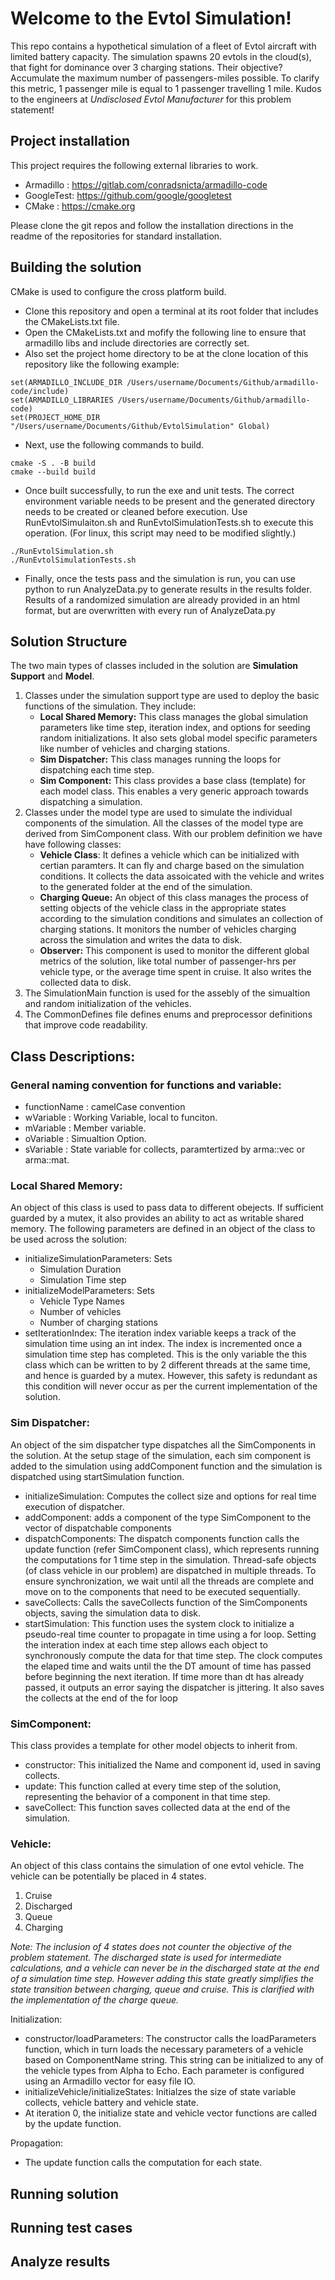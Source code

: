 # Welcome to the Evtol Simulation! 
This repo contains a hypothetical simulation of a fleet of Evtol aircraft with limited battery capacity. The simulation spawns 20 evtols in the cloud(s), that fight for dominance over 3 charging stations. Their objective? Accumulate the maximum number of passengers-miles possible. To clarify this metric, 1 passenger mile is equal to 1 passenger travelling 1 mile.
Kudos to the engineers at *Undisclosed Evtol Manufacturer* for this problem statement! 

## Project installation
This project requires the following external libraries to work. 
- Armadillo : https://gitlab.com/conradsnicta/armadillo-code
- GoogleTest: https://github.com/google/googletest
- CMake : https://cmake.org

Please clone the git repos and follow the installation directions in the readme of the repositories for standard installation.


## Building the solution

CMake is used to configure the cross platform build. 
- Clone this repository and open a terminal at its root folder that includes the CMakeLists.txt file.
- Open the CMakeLists.txt and mofify the following line to ensure that armadillo libs and include directories are correctly set. 
- Also set the project home directory to be at the clone location of this repository like the following example:
```
set(ARMADILLO_INCLUDE_DIR /Users/username/Documents/Github/armadillo-code/include)
set(ARMADILLO_LIBRARIES /Users/username/Documents/Github/armadillo-code)
set(PROJECT_HOME_DIR "/Users/username/Documents/Github/EvtolSimulation" Global)
```

- Next, use the following commands to build.
```
cmake -S . -B build
cmake --build build
```

- Once built successfully, to run the exe and unit tests. The correct environment variable needs to be present and the generated directory needs to be created or cleaned before execution. Use RunEvtolSimulaiton.sh and RunEvtolSimulationTests.sh to execute this operation. (For linux, this script may need to be modified slightly.)
```
./RunEvtolSimulation.sh
./RunEvtolSimulationTests.sh
```

- Finally, once the tests pass and the simulation is run, you can use python to run AnalyzeData.py to generate results in the results folder. Results of a randomized simulation are already provided in an html format, but are overwritten with every run of AnalyzeData.py

## Solution Structure
The two main types of classes included in the solution are **Simulation Support** and **Model**. 

1. Classes under the simulation support type are used to deploy the basic functions of the simulation. They include:
    - **Local Shared Memory:** This class manages the global simulation parameters like time step, iteration index, and options for seeding random initializations. It also sets global model specific parameters like number of vehicles and charging stations.
    - **Sim Dispatcher:** This class manages running the loops for dispatching each time step.
    - **Sim Component:** This class provides a base class (template) for each model class. This enables a very generic approach towards dispatching a simulation.
2. Classes under the model type are used to simulate the individual components of the simulation. All the classes of the model type are derived from SimComponent class. With our problem definition we have have following classes:
    - **Vehicle Class**: It defines a vehicle which can be initialized with certian paramters. It can fly and charge based on the simulation conditions. It collects the data assoicated with the vehicle and writes to the generated folder at the end of the simulation.
    - **Charging Queue:** An object of this class manages the process of setting objects of the vehicle class in the appropriate states according to the simulation conditions and simulates an collection of charging stations. It monitors the number of vehicles charging across the simulation and writes the data to disk.
    - **Observer:** This component is used to monitor the different global metrics of the solution, like total number of passenger-hrs per vehicle type, or the average time spent in cruise. It also writes the collected data to disk.
3. The SimulationMain function is used for the assebly of the simualtion and random initialization of the vehicles. 
4. The CommonDefines file defines enums and preprocessor definitions that improve code readability.

## Class Descriptions: 

### General naming convention for functions and variable:
- functionName : camelCase convention 
- wVariable : Working Variable, local to funciton.
- mVariable : Member variable.
- oVariable : Simualtion Option.
- sVariable : State variable for collects, paramtertized by arma::vec or arma::mat.
 
### Local Shared Memory: 
An object of this class is used to pass data to different obejects. If sufficient guarded by a mutex, it also provides an ability to act as writable shared memory. The following parameters are defined in an object of the class to be used across the solution:
- initializeSimulationParameters: Sets
    - Simulation Duration
    - Simulation Time step
- initializeModelParameters: Sets
    - Vehicle Type Names    
    - Number of vehicles 
    - Number of charging stations
- setIterationIndex: The iteration index variable keeps a track of the simulation time using an int index. The index is incremented once a simulation time step has completed. This is the only variable the this class which can be written to by 2 different threads at the same time, and hence is guarded by a mutex. However, this safety is redundant as this condition will never occur as per the current implementation of the solution.

### Sim Dispatcher: 
An object of the sim dispatcher type dispatches all the SimComponents in the solution. At the setup stage of the simulation, each sim component is added to the simulation using addComponent function and the simulation is dispatched using startSimulation function.
- initializeSimulation: Computes the collect size and options for real time execution of dispatcher.
- addComponent: adds a component of the type SimComponent to the vector of dispatchable components
- dispatchComponents: The dispatch components function calls the update function (refer SimComponent class), which represents running the computations for 1 time step in the simulation. Thread-safe objects (of class vehicle in our problem) are dispatched in multiple threads. To ensure synchronization, we wait until all the threads are complete and move on to the components that need to be executed sequentially.
- saveCollects: Calls the saveCollects function of the SimComponents objects, saving the simulation data to disk.
- startSimulation: This function uses the system clock to initialize a pseudo-real time counter to propagate in time using a for loop. Setting the interation index at each time step allows each object to synchronously compute the data for that time step. The clock computes the elaped time and waits until the the DT amount of time has passed before beginning the next iteration. If time more than dt has already passed, it outputs an error saying the dispatcher is jittering. It also saves the collects at the end of the for loop

### SimComponent:
This class provides a template for other model objects to inherit from. 
- constructor: This initialized the Name and component id, used in saving collects.
- update: This function called at every time step of the solution, representing the behavior of a component in that time step.
- saveCollect: This function saves collected data at the end of the simulation.

### Vehicle:
An object of this class contains the simulation of one evtol vehicle. The vehicle can be potentially be placed in 4 states.

1. Cruise
2. Discharged
3. Queue
4. Charging

*Note: The inclusion of 4 states does not counter the objective of the problem statement. The discharged state is used for intermediate calculations, and a vehicle can never be in the discharged state at the end of a simulation time step. However adding this state greatly simplifies the state transition between charging, queue and cruise. This is clarified with the implementation of the charge queue.*

Initialization: 
- constructor/loadParameters: The constructor calls the loadParameters function, which in turn loads the necessary parameters of a vehicle based on ComponentName string. This string can be initialized to any of the vehicle types from Alpha to Echo. Each parameter is configured using an Armadillo vector for easy file IO.
- initializeVehicle/initializeStates: Initialzes the size of state variable collects, vehicle battery and vehicle state.
- At iteration 0, the initialize state and vehicle vector functions are called by the update function.

Propagation: 
- The update function calls the computation for each state.


## Running solution
## Running test cases
## Analyze results


